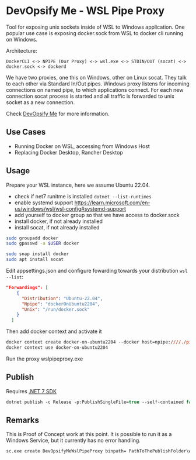 # DevOpsify Me - WSL Pipe Proxy

Tool for exposing unix sockets inside of WSL to Windows application. One popular use case is exposing docker.sock from WSL to docker cli running on Windows. 

Architecture:
```
DockerCLI <-> NPIPE (Our Proxy) <-> wsl.exe <-> STDIN/OUT (socat) <-> docker.sock <-> dockerd
```

We have two proxies, one this on Windows, other on Linux socat. They talk to each other via Standard In/Out pipes. Windows proxy listens for incoming connections on named pipe, to which applications connect. For each new connection socat process is started and all traffic is forwarded to unix socket as a new connection.

Check [DevOpsify Me](https://devopsifyme.com) for more information.

## Use Cases

* Running Docker on WSL, accessing from Windows Host
* Replacing Docker Desktop, Rancher Desktop

## Usage

Prepare your WSL instance, here we assume Ubuntu 22.04. 
* check if net7 runitme is installed `dotnet --list-runtimes`
* enable systemd support https://learn.microsoft.com/en-us/windows/wsl/wsl-config#systemd-support
* add yourself to docker group so that we have access to docker.sock
* install docker, if not already installed
* install socat, if not already installed

```sh
sudo groupadd docker
sudo gpasswd -a $USER docker

sudo snap install docker
sudo apt install socat
```

Edit appsettings.json and configure fowarding towards your distribution `wsl --list`:

```json
"Forwardings": [
    {
      "Distribution": "Ubuntu-22.04",
      "Npipe": "dockerOnUbuntu2204",
      "Unix": "/run/docker.sock"
    }
  ]
```

Then add docker context and activate it

```ps
docker context create docker-on-ubuntu2204 --docker host=npipe:////./pipe/dockerOnUbuntu2204
docker context use docker-on-ubuntu2204
```

Run the proxy wslpipeproxy.exe

## Publish

Requires [.NET 7 SDK](https://dotnet.microsoft.com/en-us/download)

```ps
dotnet publish -c Release -p:PublishSingleFile=true --self-contained false
```

## Remarks

This is Proof of Concept work at this point. It is possible to run it as a Windows Service, but it currently has no error handling.

```ps
sc.exe create DevOpsifyMeWslPipeProxy binpath= PathToThePublishFolder\wslpipeproxy.exe
```